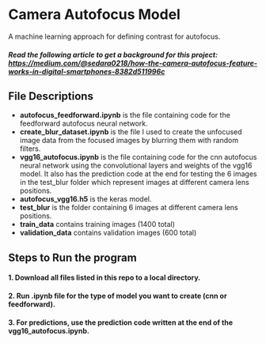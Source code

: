 # Camera Autofocus Model
A machine learning approach for defining contrast for autofocus.

##### Read the following article to get a background for this project: https://medium.com/@sedara0218/how-the-camera-autofocus-feature-works-in-digital-smartphones-8382d511996c

## File Descriptions
* __autofocus_feedforward.ipynb__ is the file containing code for the feedforward autofocus neural network.
* __create_blur_dataset.ipynb__ is the file I used to create the unfocused image data from the focused images by blurring them with random filters.
* __vgg16_autofocus.ipynb__ is the file containing code for the cnn autofocus neural network using the convolutional layers and weights of the vgg16 model.  It also has the prediction code at the end for testing the 6 images in the test_blur folder which represent images at different camera lens positions.
* __autofocus_vgg16.h5__ is the keras model.
* __test_blur__ is the folder containing 6 images at different camera lens positions.
* __train_data__ contains training images (1400 total)
* __validation_data__ contains validation images (600 total)
## Steps to Run the program
#### 1. Download all files listed in this repo to a local directory.<br />
#### 2. Run .ipynb file for the type of model you want to create (cnn or feedforward).<br />
#### 3. For predictions, use the prediction code written at the end of the __vgg16_autofocus.ipynb__.<br />

